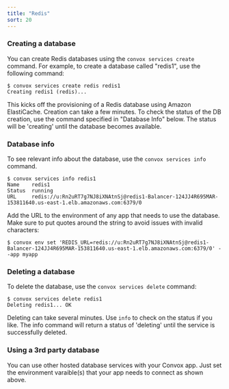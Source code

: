 ```yaml
---
title: "Redis"
sort: 20
---
```

### Creating a database

You can create Redis databases using the `convox services create` command. For example, to create a database called "redis1", use the following command:

    $ convox services create redis redis1
    Creating redis1 (redis)...

This kicks off the provisioning of a Redis database using Amazon ElastiCache. Creation can take a few minutes. To check the status of the DB creation, use the command specified in "Database Info" below. The status will be 'creating' until the database becomes available.

### Database info

To see relevant info about the database, use the `convox services info` command.

    $ convox services info redis1
    Name    redis1
    Status  running
    URL     redis://u:Rn2uRT7g7NJ8iXNAtnSj@redis1-Balancer-124JJ4R695MAR-153811640.us-east-1.elb.amazonaws.com:6379/0

Add the URL to the environment of any app that needs to use the database. Make sure to put quotes around the string to avoid issues with invalid characters:

    $ convox env set 'REDIS_URL=redis://u:Rn2uRT7g7NJ8iXNAtnSj@redis1-Balancer-124JJ4R695MAR-153811640.us-east-1.elb.amazonaws.com:6379/0' --app myapp

### Deleting a database

To delete the database, use the `convox services delete` command:

    $ convox services delete redis1
    Deleting redis1... OK

Deleting can take several minutes. Use `info` to check on the status if you like. The info command will return a status of 'deleting' until the service is successfully deleted.

### Using a 3rd party database

You can use other hosted database services with your Convox app. Just set the environment varaible(s) that your app needs to connect as shown above.
